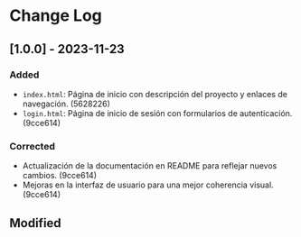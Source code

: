 # Change Log

## [1.0.0] - 2023-11-23

### Added
- `index.html`: Página de inicio con descripción del proyecto y enlaces de navegación. (5628226)
- `login.html`: Página de inicio de sesión con formularios de autenticación. (9cce614)

### Corrected
- Actualización de la documentación en README para reflejar nuevos cambios. (9cce614)
- Mejoras en la interfaz de usuario para una mejor coherencia visual. (9cce614)

## Modified